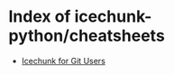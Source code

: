 # Index of icechunk-python/cheatsheets

- [Icechunk for Git Users](/icechunk-python/cheatsheets/git-users/)
